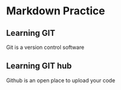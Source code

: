 # Markdown Practice

## Learning GIT

Git is a version control software

## Learning GIT hub

Github is an open place to upload your code